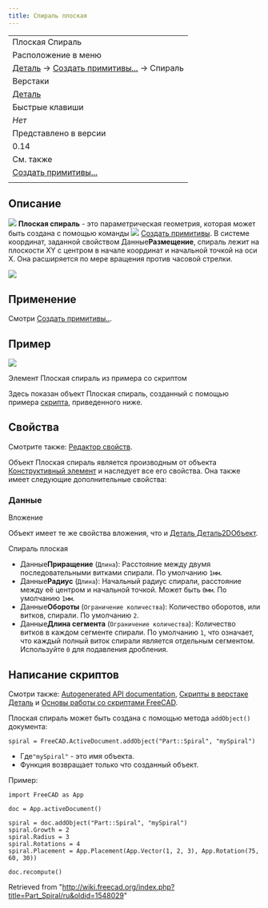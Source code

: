 ```yaml
---
title: Спираль плоская
---
```

|  |
| --- |
| Плоская Cпираль |
| Расположение в меню |
| [Деталь](/Part_Workbench/ru "Part Workbench/ru") → [Создать примитивы...](/Part_Primitives/ru "Part Primitives/ru") → Спираль |
| Верстаки |
| [Деталь](/Part_Workbench/ru "Part Workbench/ru") |
| Быстрые клавиши |
| *Нет* |
| Представлено в версии |
| 0.14 |
| См. также |
| [Создать примитивы...](/Part_CreatePrimitives/ru "Part CreatePrimitives/ru") |
|  |

## Описание

![](/images/Part_Spiral.svg) **Плоская спираль** - это параметрическая геометрия, которая может быть создана с помощью команды ![](/images/Part_Primitives.svg) [Создать примитивы](/Part_Primitives/ru "Part Primitives/ru"). В системе координат, заданной свойством Данные**Размещение**, спираль лежит на плоскости XY с центром в начале координат и начальной точкой на оси X. Она расширяется по мере вращения против часовой стрелки.

![](/images/Part_Spiral_Example.png)

## Применение

Смотри [Создать примитивы..](/Part_Primitives#Usage/ru "Part Primitives").

## Пример

![](/images/Part_Spiral_Scripting_Example.png)

Элемент Плоская спираль из примера со скриптом

Здесь показан объект Плоская спираль, созданный с помощью примера [скрипта](#Scripting), приведенного ниже.

## Свойства

Смотрите также: [Редактор свойств](/Property_editor/ru "Property editor/ru").

Объект Плоская спираль является производным от объекта [Конструктивный элемент](/Part_Feature/ru "Part Feature/ru") и наследует все его свойства. Она также имеет следующие дополнительные свойства:

### Данные

Вложение

Объект имеет те же свойства вложения, что и [Деталь Деталь2DОбъект](/Part_Part2DObject#Data/ru "Part Part2DObject").

Спираль плоская

* Данные**Приращение** (`Длина`): Расстояние между двумя последовательными витками спирали. По умолчанию `1мм`.
* Данные**Радиус** (`Длина`): Начальный радиус спирали, расстояние между её центром и начальной точкой. Может быть `0мм`. По умолчанию `1мм`.
* Данные**Обороты** (`Ограничение количества`): Количество оборотов, или витков, спирали. По умолчанию `2`.
* Данные**Длина сегмента** (`Ограничение количества`): Количество витков в каждом сегменте спирали. По умолчанию `1`, что означает, что каждый полный виток спирали является отдельным сегментом. Используйте `0` для подавления дробления.

## Написание скриптов

Смотри также: [Autogenerated API documentation](https://freecad.github.io/SourceDoc/), [Скрипты в верстаке Деталь](/Part_scripting/ru "Part scripting/ru") и [Основы работы со скриптами FreeCAD](/FreeCAD_Scripting_Basics/ru "FreeCAD Scripting Basics/ru").

Плоская спираль может быть создана с помощью метода `addObject()` документа:

```
spiral = FreeCAD.ActiveDocument.addObject("Part::Spiral", "mySpiral")

```

* Где`"mySpiral"` - это имя объекта.
* Функция возвращает только что созданный объект.

Пример:

```
import FreeCAD as App

doc = App.activeDocument()

spiral = doc.addObject("Part::Spiral", "mySpiral")
spiral.Growth = 2
spiral.Radius = 3
spiral.Rotations = 4
spiral.Placement = App.Placement(App.Vector(1, 2, 3), App.Rotation(75, 60, 30))

doc.recompute()

```

Retrieved from "<http://wiki.freecad.org/index.php?title=Part_Spiral/ru&oldid=1548029>"